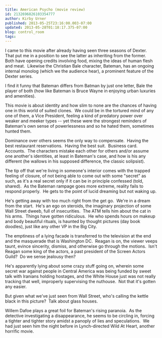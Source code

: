 ```yaml
---
title: American Psycho (movie review)
id: 2132696826103354777
author: Kirby Urner
published: 2013-05-25T23:16:00.003-07:00
updated: 2013-05-28T01:18:17.375-07:00
blog: control_room
tags: 
---
```


I came to this movie after already having seen three seasons of Dexter.  That put me in a position to see the latter as inheriting from the former.  Both have opening credits involving food, mixing the ideas of human flesh and meat.  Likewise the Christian Bale character, Bateman, has an ongoing internal monolog (which we the audience hear), a prominent feature of the Dexter series.

I find it funny that Bateman differs from Batman by just one letter, Bale the player of both (how like Bateman is Bruce Wayne in enjoying urban luxuries and amenities).

This movie is about identity and how slim to none are the chances of having one in this world of suited clones.  We could be in the tortured mind of any one of them, a Vice President, feeling a kind of predatory power over weaker and meeker types -- yet these were the strongest reminders of Bateman's own sense of powerlessness and so he hated them, sometimes hunted them.

Dominance over others seems the only way to compensate.  Having the best restaurant reservations.  Having the best suit.  Business card.  Accounts.  The characters mistake each other for others and/or assume one another's identities, at least in Bateman's case, and how is his any different (he wallows in his supposed difference, the classic solipsist).

The tip off that we're living in someone's interior comes with the trapped feeling of closure, of not being able to come out with some "secret" as such, as it's a real secret only if it can be in principle confessed (told, shared).  As the Bateman rampage goes more extreme, reality fails to respond properly.  He gets to the point of lucid dreaming but not waking up.

He's getting away with too much right from the get go.  We're in a dream from the start.  He's an ego on steroids, the imaginary projection of some Wall Street dweeb, full of insecurities.  The ATM tells him about the cat in his arms.  Things have gotten ridiculous.  He who spends hours on makeup and body beautiful rituals, is haunted by thought pictures (day book doodles), just like any other VP in the Big City.

The emptiness of a lying facade is transferred to the television at the end and the masquerade that is Washington DC.  Reagan is on, the viewer veeps taunt, evince sincerity, dismiss, and otherwise go through the motions.  Isn't Reagan some king of the actors, a past president of the Screen Actors Guild?  Do we sense jealousy then?

He's apparently lying about some crazy stuff going on, wherein some secret war against people in Central America was being funded by sweet talk with Iranians holding hostages, and the White House just was not really tracking that well, improperly supervising the nuthouse.  Not that it's gotten any easier.

But given what we've just seen from Wall Street, who's calling the kettle black in this picture?  Talk about glass houses.

Willem Dafoe plays a great foil for Bateman's rising paranoia.  As the detective investigating a disappearance, he seems to be circling in, forcing a tighter and tighter story amidst a panoply of lies and speculations.  We had just seen him the night before in Lynch-directed Wild At Heart, another horrific movie.
